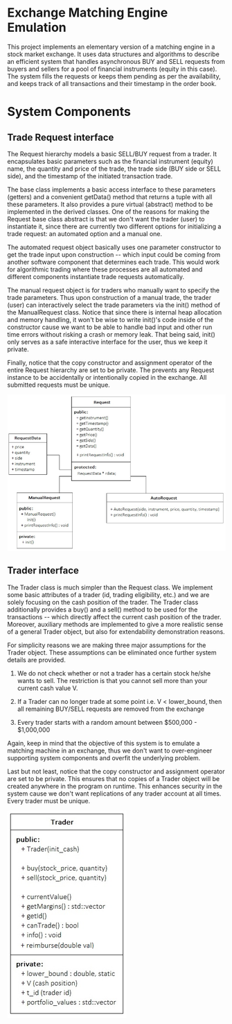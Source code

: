# Exchange Matching Engine Emulation

This project implements an elementary version of a matching engine in a stock market exchange. It uses data structures and algorithms to describe an efficient system that handles asynchronous BUY and SELL requests from buyers and sellers for a pool of financial instruments (equity in this case). The system fills the requests or keeps them pending as per the availability, and keeps track of all transactions and their timestamp in the order book.

# System Components

## Trade Request interface

The Request hierarchy models a basic SELL/BUY request from a trader. It encapsulates basic parameters such as the financial instrument (equity) name, the quantity and price of the trade, the trade side (BUY side or SELL side), and the timestamp of the initiated transaction trade. 

The base class implements a basic access interface to these parameters (getters) and a convenient getData() method that returns a tuple with all these parameters. It also provides a pure virtual (abstract) method to be implemented in the derived classes. One of the reasons for making the Request base class abstract is that we don't want the trader (user) to instantiate it, since there are currently two different options for initializing a trade request: an automated option and a manual one. 

The automated request object basically uses one parameter constructor to get the trade input upon construction -- which  input could be coming from another software component that determines each trade. This would work for algorithmic trading where these processes are all automated and different components instantiate trade requests automatically. 

The manual request object is for traders who manually want to specify the trade parameters. Thus upon construction of a manual trade, the trader (user) can interactively select the trade parameters via the init() method of the ManualRequest class. Notice that since there is internal heap allocation and memory handling, it won't be wise to write init()'s code inside of the constructor cause we want to be able to handle bad input and other run time errors without risking a crash or memory leak. That being said, init() only serves as a safe interactive interface for the user, thus we keep it private. 

Finally, notice that the copy constructor and assignment operator of the entire Request hierarchy are set to be private. The prevents any Request instance to be accidentally or intentionally copied in the exchange. All submitted requests must be unique.

![Data-Flow](/img/RequestUML.jpg)

## Trader interface

The Trader class is much simpler than the Request class. We implement some basic attributes of a trader (id, trading eligibility, etc.) and we are solely focusing on the cash position of the trader. The Trader class additionally provides a buy() and a sell() method to be used for the transactions -- which directly affect the current cash position of the trader. Moreover, auxiliary methods are implemented to give a more realistic sense of a general Trader object, but also for extendability demonstration reasons. 

For simplicity reasons we are making three major assumptions for the Trader object. These assumptions can be eliminated once further system details are provided.

1) We do not check whether or not a trader has a certain stock he/she wants to sell. The restriction is that you cannot sell more than your current cash value V.

2) If a Trader can no longer trade at some point i.e. V < lower\_bound, then all remaining BUY/SELL requests are removed from the exchange

3) Every trader starts with a random amount between $500,000 - $1,000,000 

Again, keep in mind that the objective of this system is to emulate a matching machine in an exchange, thus we don't want to over-engineer supporting system components and overfit the underlying problem. 

Last but not least, notice that the copy constructor and assignment operator are set to be private. This ensures that no copies of a Trader object will be created anywhere in the program on runtime. This enhances security in the system cause we don't want replications of any trader account at all times. Every trader must be unique. 

![Data-Flow](/img/TraderUML.jpg)
